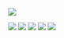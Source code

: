 <img src="https://capsule-render.vercel.app/api?type=cylinder&animation=twinkling&color=0123B4&height=220&section=header&text=namsan01&fontSize=90&&fontColor=FFFFFF" />

![](http://github-profile-summary-cards.vercel.app/api/cards/profile-details?username=namsan01&theme=transparent)
![](http://github-profile-summary-cards.vercel.app/api/cards/repos-per-language?username=namsan01&theme=transparent)
![](http://github-profile-summary-cards.vercel.app/api/cards/most-commit-language?username=namsan01&theme=transparent)
![](http://github-profile-summary-cards.vercel.app/api/cards/stats?username=namsan01&theme=transparent)
![](http://github-profile-summary-cards.vercel.app/api/cards/productive-time?username=namsan01&theme=transparent&utcOffset=8)



<!--
**namsan01/namsan01** is a ✨ _special_ ✨ repository because its `README.md` (this file) appears on your GitHub profile.

Here are some ideas to get you started:

- 🔭 I’m currently working on ...
- 🌱 I’m currently learning ...
- 👯 I’m looking to collaborate on ...
- 🤔 I’m looking for help with ...
- 💬 Ask me about ...
- 📫 How to reach me: ...
- 😄 Pronouns: ...
- ⚡ Fun fact: ...
-->
